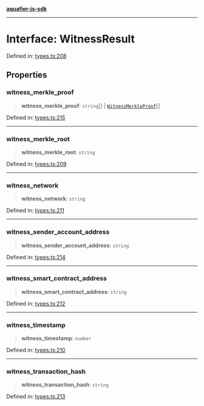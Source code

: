 [**aquafier-js-sdk**](../README.md)

***

# Interface: WitnessResult

Defined in: [types.ts:208](https://github.com/inblockio/aqua-verifier-js-lib/blob/09413c69301a51b584d51846ffabc4d8f820b4fa/src/types.ts#L208)

## Properties

### witness\_merkle\_proof

> **witness\_merkle\_proof**: `string`[] \| [`WitnessMerkleProof`](WitnessMerkleProof.md)[]

Defined in: [types.ts:215](https://github.com/inblockio/aqua-verifier-js-lib/blob/09413c69301a51b584d51846ffabc4d8f820b4fa/src/types.ts#L215)

***

### witness\_merkle\_root

> **witness\_merkle\_root**: `string`

Defined in: [types.ts:209](https://github.com/inblockio/aqua-verifier-js-lib/blob/09413c69301a51b584d51846ffabc4d8f820b4fa/src/types.ts#L209)

***

### witness\_network

> **witness\_network**: `string`

Defined in: [types.ts:211](https://github.com/inblockio/aqua-verifier-js-lib/blob/09413c69301a51b584d51846ffabc4d8f820b4fa/src/types.ts#L211)

***

### witness\_sender\_account\_address

> **witness\_sender\_account\_address**: `string`

Defined in: [types.ts:214](https://github.com/inblockio/aqua-verifier-js-lib/blob/09413c69301a51b584d51846ffabc4d8f820b4fa/src/types.ts#L214)

***

### witness\_smart\_contract\_address

> **witness\_smart\_contract\_address**: `string`

Defined in: [types.ts:212](https://github.com/inblockio/aqua-verifier-js-lib/blob/09413c69301a51b584d51846ffabc4d8f820b4fa/src/types.ts#L212)

***

### witness\_timestamp

> **witness\_timestamp**: `number`

Defined in: [types.ts:210](https://github.com/inblockio/aqua-verifier-js-lib/blob/09413c69301a51b584d51846ffabc4d8f820b4fa/src/types.ts#L210)

***

### witness\_transaction\_hash

> **witness\_transaction\_hash**: `string`

Defined in: [types.ts:213](https://github.com/inblockio/aqua-verifier-js-lib/blob/09413c69301a51b584d51846ffabc4d8f820b4fa/src/types.ts#L213)
